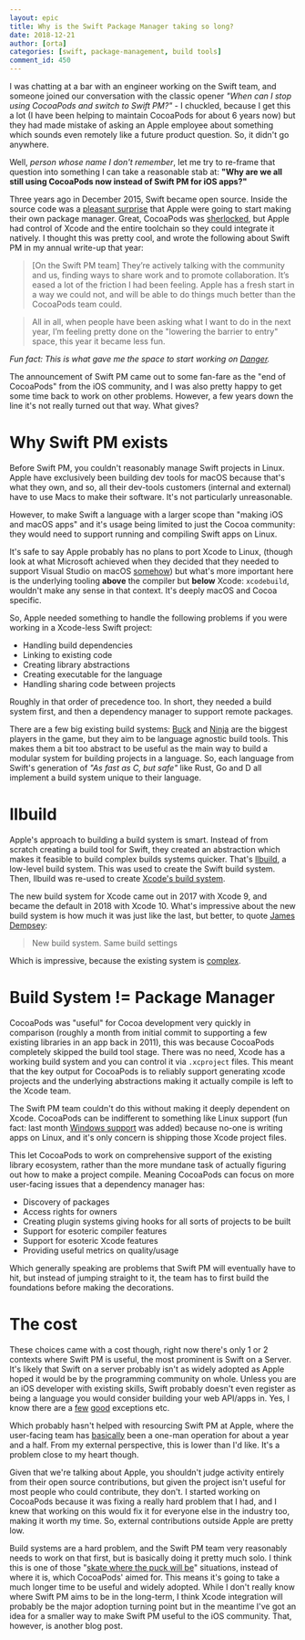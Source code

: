 ```yaml
---
layout: epic
title: Why is the Swift Package Manager taking so long?
date: 2018-12-21
author: [orta]
categories: [swift, package-management, build tools]
comment_id: 450
---
```


I was chatting at a bar with an engineer working on the Swift team, and someone joined our conversation with the
classic opener _"When can I stop using CocoaPods and switch to Swift PM?"_ - I chuckled, because I get this a lot
(I have been helping to maintain CocoaPods for about 6 years now) but they had made mistake of asking an Apple
employee about something which sounds even remotely like a future product question. So, it didn't go anywhere.

Well, _person whose name I don't remember_, let me try to re-frame that question into something I can take a
reasonable stab at: **"Why are we all still using CocoaPods now instead of Swift PM for iOS apps?"**

Three years ago in December 2015, Swift became open source. Inside the source code was a [pleasant
surprise][tw_spm] that Apple were going to start making their own package manager. Great, CocoaPods was
[sherlocked][], but Apple had control of Xcode and the entire toolchain so they could integrate it natively. I
thought this was pretty cool, and wrote the following about Swift PM in my annual write-up that year:

> [On the Swift PM team] They’re actively talking with the community and us, finding ways to share work and to
> promote collaboration. It’s eased a lot of the friction I had been feeling. Apple has a fresh start in a way we
> could not, and will be able to do things much better than the CocoaPods team could.

> All in all, when people have been asking what I want to do in the next year, I’m feeling pretty done on the
> "lowering the barrier to entry" space, this year it became less fun.

_Fun fact: This is what gave me the space to start working on [Danger][]._

The announcement of Swift PM came out to some fan-fare as the "end of CocoaPods" from the iOS community, and I was
also pretty happy to get some time back to work on other problems. However, a few years down the line it's not
really turned out that way. What gives?

# Why Swift PM exists

Before Swift PM, you couldn't reasonably manage Swift projects in Linux. Apple have exclusively been building dev
tools for macOS because that's what they own, and so, all their dev-tools customers (internal and external) have to
use Macs to make their software. It's not particularly unreasonable.

However, to make Swift a language with a larger scope than "making iOS and macOS apps" and it's usage being limited
to just the Cocoa community: they would need to support running and compiling Swift apps on Linux.

It's safe to say Apple probably has no plans to port Xcode to Linux, (though look at what Microsoft achieved when
they decided that they needed to support Visual Studio on macOS [somehow][vscode]) but what's more important here
is the underlying tooling **above** the compiler but **below** Xcode: `xcodebuild`, wouldn't make any sense in that
context. It's deeply macOS and Cocoa specific.

So, Apple needed something to handle the following problems if you were working in a Xcode-less Swift project:

- Handling build dependencies
- Linking to existing code
- Creating library abstractions
- Creating executable for the language
- Handling sharing code between projects

Roughly in that order of precedence too. In short, they needed a build system first, and then a dependency manager
to support remote packages.

There are a few big existing build systems: [Buck][buck] and [Ninja][ninja] are the biggest players in the game,
but they aim to be language agnostic build tools. This makes them a bit too abstract to be useful as the main way
to build a modular system for building projects in a language. So, each language from Swift's generation of _"As
fast as C, but safe"_ like Rust, Go and D all implement a build system unique to their language.

# llbuild

Apple's approach to building a build system is smart. Instead of from scratch creating a build tool for Swift, they
created an abstraction which makes it feasible to build complex builds systems quicker. That's [llbuild][], a
low-level build system. This was used to create the Swift build system. Then, llbuild was re-used to create
[Xcode's build system][xcbuild].

The new build system for Xcode came out in 2017 with Xcode 9, and became the default in 2018 with Xcode 10. What's
impressive about the new build system is how much it was just like the last, but better, to quote [James
Dempsey][jd-build-system]:

> New build system. Same build settings

Which is impressive, because the existing system is [complex][bs].

# Build System != Package Manager

CocoaPods was "useful" for Cocoa development very quickly in comparison (roughly a month from initial commit to
supporting a few existing libraries in an app back in 2011), this was because CocoaPods completely skipped the
build tool stage. There was no need, Xcode has a working build system and you can control it via `.xcproject`
files. This meant that the key output for CocoaPods is to reliably support generating xcode projects and the
underlying abstractions making it actually compile is left to the Xcode team.

The Swift PM team couldn't do this without making it deeply dependent on Xcode. CocoaPods can be indifferent to
something like Linux support (fun fact: last month [Windows support][winders] was added) because no-one is writing
apps on Linux, and it's only concern is shipping those Xcode project files.

This let CocoaPods to work on comprehensive support of the existing library ecosystem, rather than the more mundane
task of actually figuring out how to make a project compile. Meaning CocoaPods can focus on more user-facing issues
that a dependency manager has:

- Discovery of packages
- Access rights for owners
- Creating plugin systems giving hooks for all sorts of projects to be built
- Support for esoteric compiler features
- Support for esoteric Xcode features
- Providing useful metrics on quality/usage

Which generally speaking are problems that Swift PM will eventually have to hit, but instead of jumping straight to
it, the team has to first build the foundations before making the decorations.

# The cost

These choices came with a cost though, right now there's only 1 or 2 contexts where Swift PM is useful, the most
prominent is Swift on a Server. It's likely that Swift on a server probably isn't as widely adopted as Apple hoped
it would be by the programming community on whole. Unless you are an iOS developer with existing skills, Swift
probably doesn't even register as being a language you would consider building your web API/apps in. Yes, I know
there are a [few][few] [good][objcio] exceptions etc.

Which probably hasn't helped with resourcing Swift PM at Apple, where the user-facing team has
[basically][swift-pm-contrib] been a one-man operation for about a year and a half. From my external perspective,
this is lower than I'd like. It's a problem close to my heart though.

Given that we're talking about Apple, you shouldn't judge activity entirely from their open source contributions,
but given the project isn't useful for most people who could contribute, they don't. I started working on CocoaPods
because it was fixing a really hard problem that I had, and I knew that working on this would fix it for everyone
else in the industry too, making it worth my time. So, external contributions outside Apple are pretty low.

Build systems are a hard problem, and the Swift PM team very reasonably needs to work on that first, but is
basically doing it pretty much solo. I think this is one of those "[skate where the puck will be][puck]"
situations, instead of where it is, which CocoaPods' aimed for. This means it's going to take a much longer time to
be useful and widely adopted. While I don't really know where Swift PM aims to be in the long-term, I think Xcode
integration will probably be the major adoption turning point but in the meantime I've got an idea for a smaller
way to make Swift PM useful to the iOS community. That, however, is another blog post.

[tw_spm]: https://twitter.com/orta/status/672436829250052102
[sherlocked]: https://www.urbandictionary.com/define.php?term=sherlocked
[danger]: https://danger.systems/
[vscode]: https://code.visualstudio.com
[buck]: https://ninja-build.org
[ninja]: https://www.github.com/facebook/buck
[llbuild]: https://www.github.com/apple/swift-llbuild
[jd-build-system]: https://jamesdempsey.net/2017/06/13/new-xcode-build-system-and-buildsettingextractor/
[bs]: https://pewpewthespells.com/blog/xcode_build_system.html
[winders]: https://github.com/CocoaPods/CocoaPods/pull/8189
[swift-pm-contrib]: https://github.com/apple/swift-package-manager/graphs/contributors
[puck]: https://ryanparman.com/posts/2011/skating-to-where-the-puck-will-be/
[few]: https://www.pointfree.co
[objcio]: https://talk.objc.io/collections/server-side-swift
[xcbuild]: https://lists.swift.org/pipermail/swift-build-dev/Week-of-Mon-20170605/001019.html
